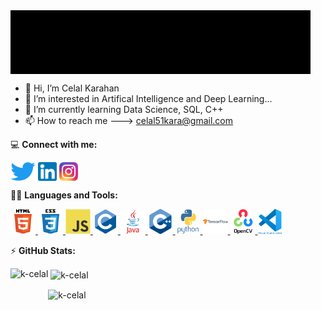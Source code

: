 <img align="center" alt="k_celalgif" src="https://github.com/k-celal/k-celal/blob/main/logo/celal.gif">

- 👋 Hi, I’m Celal Karahan
- 👀 I’m interested in Artifical Intelligence and Deep Learning...
- 🌱 I’m currently learning Data Science, SQL, C++
- 📫 How to reach me ---> celal51kara@gmail.com

💻&nbsp;<b>Connect with me:</b>
<p align="left">
<a href="https://twitter.com/celallkrhnn" target="blank"><img align="center" src="https://github.com/k-celal/k-celal/blob/main/logo/Twitter-logo.svg.png" alt="celallkrhnn" height="30" width="40" /></a>
<a href="https://www.linkedin.com/in/celal-karahan51/" target="blank"><img align="center" src="https://github.com/k-celal/k-celal/blob/main/logo/linkedln_logo.png" alt="gautamkrishnar" height="30" width="30" /></a>
<a href="https://www.instagram.com/celalkrhnn/" target="blank"><img align="center" src="https://github.com/k-celal/k-celal/blob/main/logo/instagram_logo.png" alt="gautamkrishnar" height="30" width="30" /></a>
 
👨‍💻&nbsp;<b>Languages and Tools:</b>
 <p align="left">
  <a href="https://www.w3schools.com/html5/" target="_blank" rel="noreferrer"> <img src="https://raw.githubusercontent.com/devicons/devicon/master/icons/html5/html5-original-wordmark.svg" alt="html5" width="40" height="40"/> </a>
  <a href="https://www.w3schools.com/css/" target="_blank" rel="noreferrer"> <img src="https://raw.githubusercontent.com/devicons/devicon/master/icons/css3/css3-original-wordmark.svg" alt="css3" width="40" height="40"/> </a>
   <a href="https://www.w3schools.com/js/" target="_blank" rel="noreferrer"> <img src="https://raw.githubusercontent.com/devicons/devicon/1119b9f84c0290e0f0b38982099a2bd027a48bf1/icons/javascript/javascript-original.svg" alt="js" width="40" height="40"/> </a>
  <a href="https://www.w3schools.com/c/" target="_blank" rel="noreferrer"> <img src="https://raw.githubusercontent.com/devicons/devicon/1119b9f84c0290e0f0b38982099a2bd027a48bf1/icons/c/c-original.svg" alt="c" width="40" height="40"/> </a>
  <a href="https://www.java.com" target="_blank" rel="noreferrer"> <img src="https://raw.githubusercontent.com/devicons/devicon/1119b9f84c0290e0f0b38982099a2bd027a48bf1/icons/java/java-original-wordmark.svg" alt="java" width="40" height="40"/> </a>
  <a href="https://cplusplus.com" target="_blank" rel="noreferrer"> <img src="https://raw.githubusercontent.com/devicons/devicon/1119b9f84c0290e0f0b38982099a2bd027a48bf1/icons/cplusplus/cplusplus-original.svg" alt="cpp" width="40" height="40"/> </a>
   <a href="https://www.python.org/" target="_blank" rel="noreferrer"> <img src="https://raw.githubusercontent.com/devicons/devicon/1119b9f84c0290e0f0b38982099a2bd027a48bf1/icons/python/python-original-wordmark.svg" alt="python" width="40" height="40"/> </a>
   <a href="hhttps://www.tensorflow.org/" target="_blank" rel="noreferrer"> <img src="https://raw.githubusercontent.com/devicons/devicon/1119b9f84c0290e0f0b38982099a2bd027a48bf1/icons/tensorflow/tensorflow-original-wordmark.svg" alt="tensorflow" width="40" height="40"/> </a>
   <a href="https://opencv.org/" target="_blank" rel="noreferrer"> <img src="https://raw.githubusercontent.com/devicons/devicon/1119b9f84c0290e0f0b38982099a2bd027a48bf1/icons/opencv/opencv-original-wordmark.svg" alt="opencv" width="40" height="40"/> </a>
   <a href="https://code.visualstudio.com/" target="_blank" rel="noreferrer"> <img src="https://raw.githubusercontent.com/devicons/devicon/1119b9f84c0290e0f0b38982099a2bd027a48bf1/icons/vscode/vscode-original-wordmark.svg" alt="vscode" width="40" height="40"/> </a>
 </p>
 ⚡&nbsp;<b style="text-align:center">GitHub Stats:</b>

<br>
<p><img align="left" src="https://github-readme-stats.vercel.app/api/top-langs?username=k-celal&show_icons=true&locale=en&layout=compact&theme=dracula" alt="k-celal" height="195"/></p>

<p>&nbsp;<img align="center" src="https://github-readme-stats.vercel.app/api?username=k-celal&show_icons=true&locale=en&theme=dracula" alt="k-celal" /></p>

<p><img align="center" src="https://github-readme-streak-stats.herokuapp.com/?user=k-celal&&theme=dracula" alt="k-celal" /></p>
<!---
k-celal/k-celal is a ✨ special ✨ repository because its `README.md` (this file) appears on your GitHub profile.
You can click the Preview link to take a look at your changes.
--->
